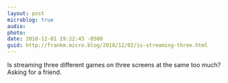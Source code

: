 ```yaml
---
layout: post
microblog: true
audio: 
photo: 
date: 2018-12-01 19:22:43 -0500
guid: http://frankm.micro.blog/2018/12/02/is-streaming-three.html
---
```

Is streaming three different games on three screens at the same too much? Asking for a friend. 
